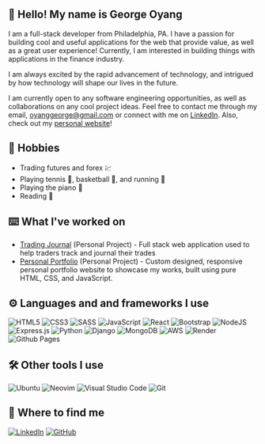 ## :wave: Hello! My name is George Oyang

I am a full-stack developer from Philadelphia, PA. I have a passion for building cool and useful applications for the web that provide value, as well as a great user experience! Currently, I am interested in building things with applications in the finance industry.

I am always excited by the rapid advancement of technology, and intrigued by how technology will shape our lives in the future.

I am currently open to any software engineering opportunities, as well as collaborations on any cool project ideas. Feel free to contact me through my email, oyanggeorge@gmail.com or connect with me on [LinkedIn](https://www.linkedin.com/in/george-oyang/). Also, check out my [personal website](https://goyangrui.github.io/personal-portfolio-v1/)!

## :seedling: Hobbies

- Trading futures and forex :chart:
- Playing tennis :tennis:, basketball :basketball:, and running :athletic_shoe:
- Playing the piano :musical_keyboard:
- Reading :book:

## :keyboard: What I've worked on

- [Trading Journal](https://github.com/goyangrui/trading-journal) (Personal Project) - Full stack web application used to help traders track and journal their trades
- [Personal Portfolio](https://github.com/goyangrui/personal-portfolio-v1) (Personal Project) - Custom designed, responsive personal portfolio website to showcase my works, built using pure HTML, CSS, and JavaScript.

## :gear: Languages and and frameworks I use

![HTML5](https://img.shields.io/badge/html5-%23E34F26.svg?style=for-the-badge&logo=html5&logoColor=white)
![CSS3](https://img.shields.io/badge/css3-%231572B6.svg?style=for-the-badge&logo=css3&logoColor=white)
![SASS](https://img.shields.io/badge/SASS-hotpink.svg?style=for-the-badge&logo=SASS&logoColor=white)
![JavaScript](https://img.shields.io/badge/javascript-%23323330.svg?style=for-the-badge&logo=javascript&logoColor=%23F7DF1E)
![React](https://img.shields.io/badge/react-%2320232a.svg?style=for-the-badge&logo=react&logoColor=%2361DAFB)
![Bootstrap](https://img.shields.io/badge/bootstrap-%238511FA.svg?style=for-the-badge&logo=bootstrap&logoColor=white)
![NodeJS](https://img.shields.io/badge/node.js-6DA55F?style=for-the-badge&logo=node.js&logoColor=white)
![Express.js](https://img.shields.io/badge/express.js-%23404d59.svg?style=for-the-badge&logo=express&logoColor=%2361DAFB)
![Python](https://img.shields.io/badge/python-3670A0?style=for-the-badge&logo=python&logoColor=ffdd54)
![Django](https://img.shields.io/badge/django-%23092E20.svg?style=for-the-badge&logo=django&logoColor=white)
![MongoDB](https://img.shields.io/badge/MongoDB-%234ea94b.svg?style=for-the-badge&logo=mongodb&logoColor=white)
![AWS](https://img.shields.io/badge/AWS-%23FF9900.svg?style=for-the-badge&logo=amazon-aws&logoColor=white)
![Render](https://img.shields.io/badge/Render-%46E3B7.svg?style=for-the-badge&logo=render&logoColor=white)
![Github Pages](https://img.shields.io/badge/github%20pages-121013?style=for-the-badge&logo=github&logoColor=white)

## :hammer_and_wrench: Other tools I use

![Ubuntu](https://img.shields.io/badge/Ubuntu-E95420?style=for-the-badge&logo=ubuntu&logoColor=white)
![Neovim](https://img.shields.io/badge/NeoVim-%2357A143.svg?&style=for-the-badge&logo=neovim&logoColor=white)
![Visual Studio Code](https://img.shields.io/badge/Visual%20Studio%20Code-0078d7.svg?style=for-the-badge&logo=visual-studio-code&logoColor=white)
![Git](https://img.shields.io/badge/git-%23F05033.svg?style=for-the-badge&logo=git&logoColor=white)

## :link: Where to find me

[![LinkedIn](https://img.shields.io/badge/linkedin-%230077B5.svg?style=for-the-badge&logo=linkedin&logoColor=white)](https://www.linkedin.com/in/george-oyang/)
[![GitHub](https://img.shields.io/badge/github-%23121011.svg?style=for-the-badge&logo=github&logoColor=white)](https://github.com/goyangrui)

<!---
goyangrui/goyangrui is a ✨ special ✨ repository because its `README.md` (this file) appears on your GitHub profile.
You can click the Preview link to take a look at your changes.
--->
